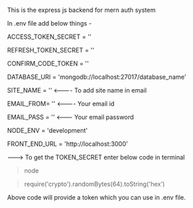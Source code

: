 This is the express js backend for mern auth system

In .env file add below things - 

ACCESS_TOKEN_SECRET = ''

REFRESH_TOKEN_SECRET = ''

CONFIRM_CODE_TOKEN = ''

DATABASE_URI = 'mongodb://localhost:27017/database_name'


SITE_NAME = ''                     <---- To add site name in email

EMAIL_FROM= ''                     <---- Your email id

EMAIL_PASS = ''                    <--- Your email password

NODE_ENV = 'development'

FRONT_END_URL = 'http://localhost:3000'


---> To get the TOKEN_SECRET enter below code in terminal

> node

>require('crypto').randomBytes(64).toString('hex')


Above code will provide a token which you can use in .env file.
